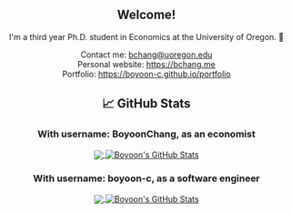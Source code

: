 <div align="center">
  
## Welcome!

I'm a third year Ph.D. student in Economics at the University of Oregon. :evergreen_tree:

Contact me: bchang@uoregon.edu\
Personal website: https://bchang.me \
Portfolio: https://boyoon-c.github.io/portfolio

  
## &#x1f4c8; GitHub Stats

  
### With username: BoyoonChang, as an economist
<a href="https://github.com/BoyoonChang/boyoonchang">
  <img align="center" src="https://github-readme-stats.vercel.app/api/top-langs/?username=boyoonchang&hide=html,css,tex&line_height=27&title_color=1d1f21&text_color=404040&icon_color=2bbc8a&bg_color=f7f6f6&langs_count=3" />
</a>

<a href="https://github.com/BoyoonChang/boyoonchang">
  <img align="center" src="https://github-readme-stats.vercel.app/api?username=boyoonchang&show_icons=true&line_height=27&count_private=true&hide=stars,issues&include_all_commits=true&count_private=true&show_icons=true&title_color=1d1f21&text_color=404040&icon_color=2bbc8a&bg_color=f7f6f6" alt="Boyoon's GitHub Stats" />
</a>

### With username: boyoon-c, as a software engineer
<a href="https://github.com/boyoon-c/boyoon-c">
  <img align="center" src="https://github-readme-stats.vercel.app/api/top-langs/?username=boyoon-c&hide=html,css,tex&title_color=1d1f21&text_color=404040&icon_color=2bbc8a&bg_color=f7f6f6&langs_count=2" />
</a>
<a href="https://github.com/boyoon-c/boyoon-c">
  <img align="center" src="https://github-readme-stats.vercel.app/api?username=boyoon-c&show_icons=true&line_height=27&count_private=true&hide=stars,issues&title_color=1d1f21&text_color=404040&icon_color=2bbc8a&bg_color=f7f6f6" alt="Boyoon's GitHub Stats" />
</a>
</div>
